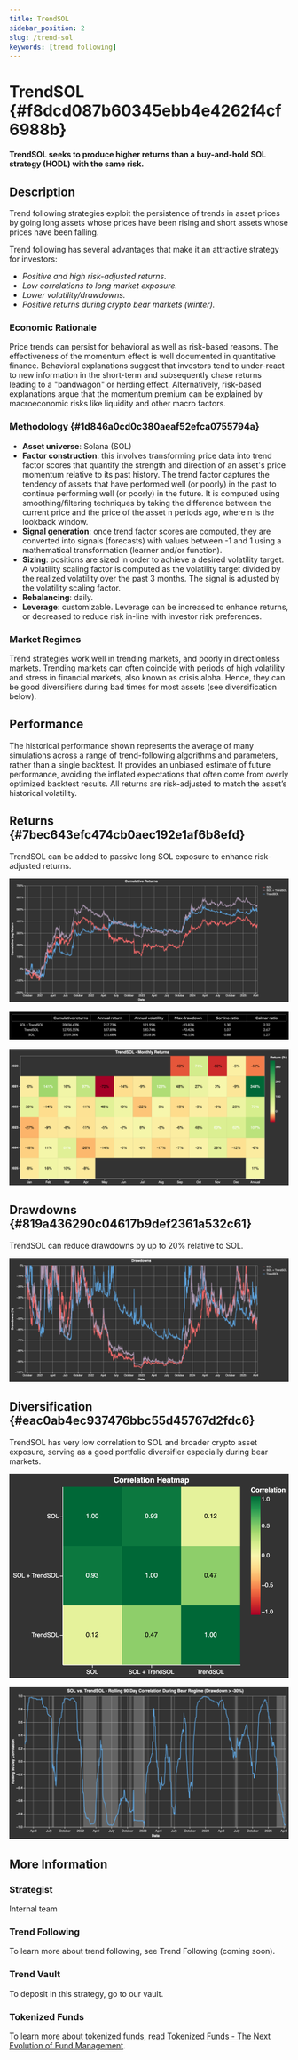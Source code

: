```yaml
---
title: TrendSOL
sidebar_position: 2
slug: /trend-sol
keywords: [trend following]
---
```




# TrendSOL {#f8dcd087b60345ebb4e4262f4cf6988b}


**TrendSOL seeks to produce higher returns than a buy-and-hold SOL strategy (HODL) with the same risk.**


## Description


Trend following strategies exploit the persistence of trends in asset prices by going long assets whose prices have been rising and short assets whose prices have been falling.


Trend following has several advantages that make it an attractive strategy for investors:

- _Positive and high risk-adjusted returns._
- _Low correlations to long market exposure._
- _Lower volatility/drawdowns._
- _Positive returns during crypto bear markets (winter)._

### Economic Rationale


Price trends can persist for behavioral as well as risk-based reasons. The effectiveness of the momentum effect is well documented in quantitative finance. Behavioral explanations suggest that investors tend to under-react to new information in the short-term and subsequently chase returns leading to a "bandwagon" or herding effect. Alternatively, risk-based explanations argue that the momentum premium can be explained by macroeconomic risks like liquidity and other macro factors. 


### Methodology {#1d846a0cd0c380aeaf52efca0755794a}

- **Asset universe**: Solana (SOL)
- **Factor construction**: this involves transforming price data into trend factor scores that quantify the strength and direction of an asset's price momentum relative to its past history. The trend factor captures the tendency of assets that have performed well (or poorly) in the past to continue performing well (or poorly) in the future. It is computed using smoothing/filtering techniques by taking the difference between the current price and the price of the asset n periods ago, where n is the lookback window.
- **Signal generation**: once trend factor scores are computed, they are converted into signals (forecasts) with values between -1 and 1 using a mathematical transformation (learner and/or function).
- **Sizing**: positions are sized in order to achieve a desired volatility target. A volatility scaling factor is computed as the volatility target divided by the realized volatility over the past 3 months. The signal is adjusted by the volatility scaling factor.
- **Rebalancing**: daily.
- **Leverage**: customizable. Leverage can be increased to enhance returns, or decreased to reduce risk in-line with investor risk preferences.

### Market Regimes


Trend strategies work well in trending markets, and poorly in directionless markets. Trending markets can often coincide with periods of high volatility and stress in financial markets, also known as crisis alpha. Hence, they can be good diversifiers during bad times for most assets (see diversification below).


## Performance


The historical performance shown represents the average of many simulations across a range of trend-following algorithms and parameters, rather than a single backtest. It provides an unbiased estimate of future performance, avoiding the inflated expectations that often come from overly optimized backtest results. All returns are risk-adjusted to match the asset’s historical volatility.


## Returns {#7bec643efc474cb0aec192e1af6b8efd}


TrendSOL can be added to passive long SOL exposure to enhance risk-adjusted returns. 


![](./trend-sol.1d846a0c-d0c3-80d2-a801-dcae7a894f22.png)


![](./trend-sol.1d846a0c-d0c3-80d8-81a3-e4aaf832ec9c.png)


![](./trend-sol.1d846a0c-d0c3-8082-8704-e3e48ee84730.png)


## Drawdowns {#819a436290c04617b9def2361a532c61}


TrendSOL can reduce drawdowns by up to 20% relative to SOL.


![](./trend-sol.1d846a0c-d0c3-8061-8dac-d99727aa141b.png)


## Diversification {#eac0ab4ec937476bbc55d45767d2fdc6}


TrendSOL has very low correlation to SOL and broader crypto asset exposure, serving as a good portfolio diversifier especially during bear markets.


![](./trend-sol.1d846a0c-d0c3-80c2-91af-e3291891f4e0.png)


![](./trend-sol.1d846a0c-d0c3-80d6-a2f1-e96d026e53c2.png)


## More Information


### Strategist


Internal team


### Trend Following


To learn more about trend following, see Trend Following (coming soon).


### Trend Vault


To deposit in this strategy, go to our vault.


### Tokenized Funds


To learn more about tokenized funds, read [Tokenized Funds - The Next Evolution of Fund Management](/tokenized-funds).

